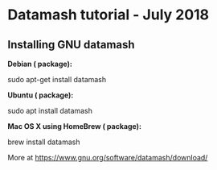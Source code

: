 # Datamash tutorial - July 2018

## Installing GNU datamash

**Debian ( package):**

sudo apt-get install datamash

**Ubuntu ( package):**

sudo apt install datamash

**Mac OS X using HomeBrew ( package):**

brew install datamash

More at https://www.gnu.org/software/datamash/download/


